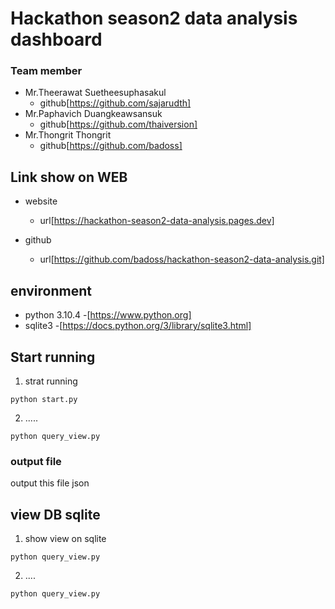 # Hackathon season2 data analysis dashboard


### Team member

- Mr.Theerawat Suetheesuphasakul 
    - github[https://github.com/sajarudth]
- Mr.Paphavich Duangkeawsansuk
    - github[https://github.com/thaiversion]
- Mr.Thongrit Thongrit
    - github[https://github.com/badoss]

## Link show on WEB

- website
    - url[https://hackathon-season2-data-analysis.pages.dev]

- github
    - url[https://github.com/badoss/hackathon-season2-data-analysis.git]


## environment 
- python 3.10.4
    -[https://www.python.org]
- sqlite3
    -[https://docs.python.org/3/library/sqlite3.html]

## Start running

1. strat running 
``` 
python start.py 
```

2. .....
``` 
python query_view.py 
```

### output file

output this file json



## view DB sqlite

1. show view on sqlite
``` 
python query_view.py 
```
2. ....

``` 
python query_view.py 
```
